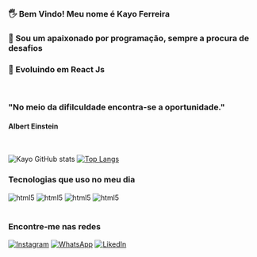 ### 🖐️ Bem Vindo! Meu nome é Kayo Ferreira
### 💖 Sou um apaixonado por programação, sempre a procura de desafios
### 🌱 Evoluindo em React Js
<br/>

### "No meio da difilculdade encontra-se a oportunidade."
#### Albert Einstein

<br/>

![Kayo GitHub stats](https://github-readme-stats.vercel.app/api?username=kayo-ferreira&show_icons=true&theme=dracula)
[![Top Langs](https://github-readme-stats.vercel.app/api/top-langs/?username=kayo-ferreira&layout=compact&theme=dracula)](https://github.com/kayo-ferreira/github-readme-stats)

### Tecnologias que uso no meu dia
<div style="display: inline_block">
  <img align="center" alt="html5" src="https://img.shields.io/badge/HTML5-E34F26?style=for-the-badge&logo=html5&logoColor=white" />
  <img align="center" alt="html5" src="https://img.shields.io/badge/CSS3-1572B6?style=for-the-badge&logo=css3&logoColor=white" />
  <img align="center" alt="html5" src="https://img.shields.io/badge/JavaScript-F7DF1E?style=for-the-badge&logo=javascript&logoColor=black" />
  <img align="center" alt="html5" src="https://img.shields.io/badge/React-20232A?style=for-the-badge&logo=react&logoColor=61DAFB" />
</div><br/>

### Encontre-me nas redes
[![Instagram](https://img.shields.io/badge/Instagram-E4405F?style=for-the-badge&logo=instagram&logoColor=white)](https://img.shields.io/badge/Instagram-E4405F?style=for-the-badge&logo=instagram&logoColor=white)
[![WhatsApp](https://img.shields.io/badge/WhatsApp-25D366?style=for-the-badge&logo=whatsapp&logoColor=white)](https://wa.me/<+5587996536531>)
[![LikedIn](	https://img.shields.io/badge/LinkedIn-0077B5?style=for-the-badge&logo=linkedin&logoColor=white)](https://wa.me/<+5587996536531>)
